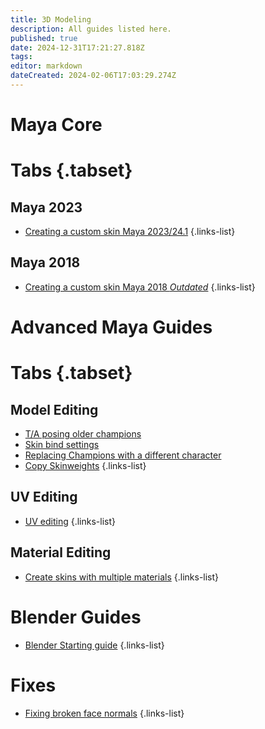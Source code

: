 ```yaml
---
title: 3D Modeling
description: All guides listed here.
published: true
date: 2024-12-31T17:21:27.818Z
tags: 
editor: markdown
dateCreated: 2024-02-06T17:03:29.274Z
---
```


# Maya Core
# Tabs {.tabset}
## Maya 2023
- [Creating a custom skin Maya 2023/24.1](/specific-guide/3d-modelling/maya/2023)
 {.links-list}
 
## Maya 2018
- [Creating a custom skin Maya 2018 *Outdated*](/specific-guide/maya/2018)
 {.links-list}

# Advanced Maya Guides
# Tabs {.tabset}
## Model Editing
- [T/A posing older champions](/specific-guide/3d-modelling/maya/tposeoldchamps)
- [Skin bind settings](/specific-guide/3d-modelling/maya/bind-settings)
- [Replacing Champions with a different character](/specific-guide/3d-modelling/Replacing-Champion-With-a-Completely-Different-Model)
- [Copy Skinweights](/specific-guide/rigging-weighting/maya/copy-skinweights)
{.links-list}
 ## UV Editing
 - [UV editing](/specific-guide/3d-modelling/uv-editing)
 {.links-list}
 ## Material Editing
- [Create skins with multiple materials](/specific-guide/texturing/create-skin-with-multiple-mats)
{.links-list}

# Blender Guides
- [Blender Starting guide](/specific-guide/3d-modelling/blender-starting-guide)
{.links-list}
# Fixes
- [Fixing broken face normals](/specific-guide/3d-modelling/Fixing_broken_face_normals)
 {.links-list}